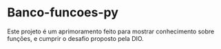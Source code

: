 # Banco-funcoes-py
Este projeto é um aprimoramento feito para mostrar conhecimento sobre funções, e cumprir o desafio proposto pela DIO.
